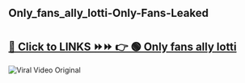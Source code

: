 
 ## Only_fans_ally_lotti-Only-Fans-Leaked

# <h2><a href="https://clipsfans.com/Only_fans_ally_lotti&ref=git">🔗 Click to LINKS ⏩⏩ 👉 🟢 Only fans ally lotti </a></h2>

<a href="https://clipsfans.com/Only_fans_ally_lotti&ref=git" rel="nofollow" data-target="animated-image.originalLink"><img src="https://i.ibb.co.com/xMMVF88/686577567.gif" alt="Viral Video Original" style="max-width: 100%; display: inline-block;" data-target="animated-image.originalImage"></a>
